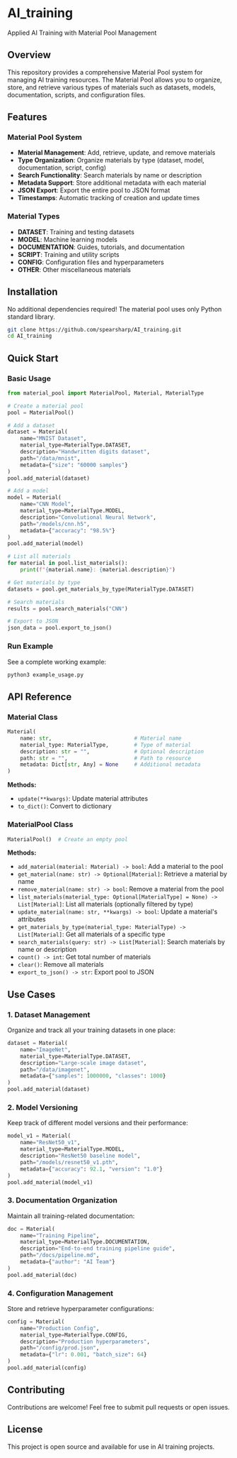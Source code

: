 # AI_training
Applied AI Training with Material Pool Management

## Overview
This repository provides a comprehensive Material Pool system for managing AI training resources. The Material Pool allows you to organize, store, and retrieve various types of materials such as datasets, models, documentation, scripts, and configuration files.

## Features

### Material Pool System
- **Material Management**: Add, retrieve, update, and remove materials
- **Type Organization**: Organize materials by type (dataset, model, documentation, script, config)
- **Search Functionality**: Search materials by name or description
- **Metadata Support**: Store additional metadata with each material
- **JSON Export**: Export the entire pool to JSON format
- **Timestamps**: Automatic tracking of creation and update times

### Material Types
- **DATASET**: Training and testing datasets
- **MODEL**: Machine learning models
- **DOCUMENTATION**: Guides, tutorials, and documentation
- **SCRIPT**: Training and utility scripts
- **CONFIG**: Configuration files and hyperparameters
- **OTHER**: Other miscellaneous materials

## Installation

No additional dependencies required! The material pool uses only Python standard library.

```bash
git clone https://github.com/spearsharp/AI_training.git
cd AI_training
```

## Quick Start

### Basic Usage

```python
from material_pool import MaterialPool, Material, MaterialType

# Create a material pool
pool = MaterialPool()

# Add a dataset
dataset = Material(
    name="MNIST Dataset",
    material_type=MaterialType.DATASET,
    description="Handwritten digits dataset",
    path="/data/mnist",
    metadata={"size": "60000 samples"}
)
pool.add_material(dataset)

# Add a model
model = Material(
    name="CNN Model",
    material_type=MaterialType.MODEL,
    description="Convolutional Neural Network",
    path="/models/cnn.h5",
    metadata={"accuracy": "98.5%"}
)
pool.add_material(model)

# List all materials
for material in pool.list_materials():
    print(f"{material.name}: {material.description}")

# Get materials by type
datasets = pool.get_materials_by_type(MaterialType.DATASET)

# Search materials
results = pool.search_materials("CNN")

# Export to JSON
json_data = pool.export_to_json()
```

### Run Example

See a complete working example:

```bash
python3 example_usage.py
```

## API Reference

### Material Class

```python
Material(
    name: str,                          # Material name
    material_type: MaterialType,        # Type of material
    description: str = "",              # Optional description
    path: str = "",                     # Path to resource
    metadata: Dict[str, Any] = None     # Additional metadata
)
```

**Methods:**
- `update(**kwargs)`: Update material attributes
- `to_dict()`: Convert to dictionary

### MaterialPool Class

```python
MaterialPool()  # Create an empty pool
```

**Methods:**
- `add_material(material: Material) -> bool`: Add a material to the pool
- `get_material(name: str) -> Optional[Material]`: Retrieve a material by name
- `remove_material(name: str) -> bool`: Remove a material from the pool
- `list_materials(material_type: Optional[MaterialType] = None) -> List[Material]`: List all materials (optionally filtered by type)
- `update_material(name: str, **kwargs) -> bool`: Update a material's attributes
- `get_materials_by_type(material_type: MaterialType) -> List[Material]`: Get all materials of a specific type
- `search_materials(query: str) -> List[Material]`: Search materials by name or description
- `count() -> int`: Get total number of materials
- `clear()`: Remove all materials
- `export_to_json() -> str`: Export pool to JSON

## Use Cases

### 1. Dataset Management
Organize and track all your training datasets in one place:
```python
dataset = Material(
    name="ImageNet",
    material_type=MaterialType.DATASET,
    description="Large-scale image dataset",
    path="/data/imagenet",
    metadata={"samples": 1000000, "classes": 1000}
)
pool.add_material(dataset)
```

### 2. Model Versioning
Keep track of different model versions and their performance:
```python
model_v1 = Material(
    name="ResNet50_v1",
    material_type=MaterialType.MODEL,
    description="ResNet50 baseline model",
    path="/models/resnet50_v1.pth",
    metadata={"accuracy": 92.1, "version": "1.0"}
)
pool.add_material(model_v1)
```

### 3. Documentation Organization
Maintain all training-related documentation:
```python
doc = Material(
    name="Training Pipeline",
    material_type=MaterialType.DOCUMENTATION,
    description="End-to-end training pipeline guide",
    path="/docs/pipeline.md",
    metadata={"author": "AI Team"}
)
pool.add_material(doc)
```

### 4. Configuration Management
Store and retrieve hyperparameter configurations:
```python
config = Material(
    name="Production Config",
    material_type=MaterialType.CONFIG,
    description="Production hyperparameters",
    path="/config/prod.json",
    metadata={"lr": 0.001, "batch_size": 64}
)
pool.add_material(config)
```

## Contributing

Contributions are welcome! Feel free to submit pull requests or open issues.

## License

This project is open source and available for use in AI training projects.
